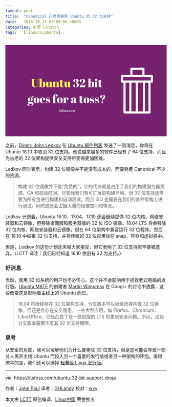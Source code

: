 ```yaml
---
layout: post
title:	"Canonical 正考虑移除 Ubuntu 的 32 位支持"
date:	2016-10-15 07:09:00 +0800 
categories:	新闻 linuxcn 
tags:	[linuxcn,Ubuntu]
---
```



![](/Asserts/Images/album/201610/14/211034ayyd1dypppm22mom.jpg)


之前，[Dimitri John Ledkov](https://plus.google.com/+DimitriJohnLedkov) 在 [Ubuntu 邮件列表](https://lists.ubuntu.com/archives/ubuntu-devel-discuss/2016-June/016661.html) 发送了一则消息，称将在 Ubuntu 18.10 中取消 32 位支持。他说越来越多的软件已经有了 64 位支持，而且为古老的 32 位架构提供安全支持将变得更加困难。


Ledkov 同时表示，构建 32 位镜像并不是没有成本的，而要耗费 Canonical 不少的资源。



> 
> 构建 32 位镜像并不是“免费的”，它的代价就是占用了我们的构建服务器资源、QA 和校验时间。尽管我我们有可扩展的构建环境，但 32 位支持还需要为所有包进行构建和自动测试，而且 ISO 也需要在我们的各种架构上进行测试。同时这还会占据大量的镜像空间和带宽。
> 
> 
> 


Ledkov 计划着，Ubuntu 16.10、17.04、17.10 还会继续提供 32 位内核、网络安装器和云镜像，但移除桌面版和服务器版的 32 位 ISO 镜像。18.04 LTS 将会移除 32 位内核、网络安装器和云镜像，但在 64 位架构中兼容运行 32 位程序。然后在 18.10 中结束 32 位支持，并将传统的 32 位应用放在 snap、容器和虚拟机中。


但是，Ledkov 的这份计划还未被大家接受，但它表明了 32 位支持迟早要被遗弃。（LCTT 译注：我们已经知道 16.10 依旧有 32 为支持。）


### 好消息


当然，使用 32 位系统的用户也不必伤心。这个并不会影响用于拯救老式电脑的发行版。[Ubuntu MATE](http://ubuntu-mate.org/) 的创建者 [Martin Wimpress](https://twitter.com/m_wimpress) 在 Googl+ 的讨论中透露，这些改变这是影响着主线上的 Ubuntu 而已。



> 
> 18.04 将继续存在 32 位架构支持，分支版本可以继续选择构建 32 位镜像。但还是会存在安全隐患，一些大型应用，如 Firefox、Chromium、LibreOffice，已经凸显了在一些旧版的 LTS 的更新安全问题。所以，这些分支版本需要注意其 32 位支持期限。
> 
> 
> 


### 思考


从安全的角度，我可以理解他们为什么要移除 32 位支持，但是这可能会导致一部分人离开主线 Ubuntu 而投入另一个喜爱的发行版或者另一种架构的怀抱。值得庆幸的是，我们还可以选择 [轻量级 Linux 发行版](https://itsfoss.com/lightweight-linux-beginners/)。




---


via: <https://itsfoss.com/ubuntu-32-bit-support-drop/>


作者：[John Paul](https://itsfoss.com/author/john/) 译者：[GHLandy](https://github.com/GHLandy) 校对：[wxy](https://github.com/wxy)


本文由 [LCTT](https://github.com/LCTT/TranslateProject) 原创编译，[Linux中国](https://linux.cn/) 荣誉推出

